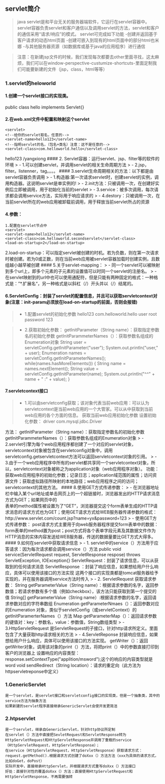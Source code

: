 ## servlet简介
> java servlet是和平台无关的服务器端软件，它运行在servlet容器中。servlet容器负责servlet和客户通信以及调用servlet的方法，servlet和客户的通信采用“请求/响应”的模式。
> servlet可完成如下功能
 -创建并返回基于客户请求的动态html页面
 -创建可嵌入到现有的html页面中的部分html也米娜
 -与其他服务器资源（如数据库或基于java的应用程序）进行通信

> 注意：在新建jsp文件的时候，我们发现每次都要去other里面寻找，这太麻烦，我们可以在window-perspective-custumize-shortcuts-里面定制我们可能要新建的文件（jsp，class，html等等）
### 1.servlet的heloworld
#### 1.创建一个servlet接口的实现类。
   public class hello implements Servlet{}
#### 2.在web.xml文件中配置和映射这个servlet
   <!--配置和映射servlet  -->
    <servlet>
  	<!--给你的servlet取名，任意的-->
  	<servlet-name>hello123</servlet-name>
  	<!--指明servlet的名，（包名+类名）注意：这不是任意的-->
  	<servlet-class>com.helloworld.hello</servlet-class>
  </servlet>
  	<!--servlet和servlet-mapping是一种映射关系，一组的-->
  	<servlet-mapping>
  		<!--给你的servlet取名，和上面的servlet-name是一样的-->
  		<servlet-name>hello123</servlet-name>
  		<!--这是再浏览器中输入的访问该servlet的url，任意的-->
  		<url-pattern>/yangxiong</url-pattern>
  	</servlet-mapping>
#### 2. Servlet容器：运行servlet、jsp、filter等的软件的环境
> - 1.可以创建servlet，并调用servlet的相关生命周期方法
> - 2.jsp，filter。listenner，tag。。。。
#### 3.servlet生命周期相关的方法：以下都是由servlet容器负责调用
> - 1.构造器:第一次请求servlet时，创建servlet的实例，调用构造器。这说明servlet是单实例的!
> - 2.init方法：只被调用一次，在创建好实例后立即被调用，用于初始化当前的servlet
> - 3.service：被多次调用，每次请求都会调用service方法，实际用于响应请求的
> - 4.destory：只被调用一次，在当前servlet所在的web应用被卸载前调用，用于释放当前servlet所占的资源


#### 4.<load-on-startup></load-on-startup>参数：
    1.配置在servlet节点中
    <servlet>
  	<servlet-name>hello12</servlet-name>
  	<servlet-class>com.helloworld.secondservlet</servlet-class>
  	<load-on-startup>2</load-on-startup>
  </servlet>
    2.load-on-startup：可以指定servlet被创建的时机。若为负数，则在第一次请求时被创建。若为0或正数，则在当前web应用被servlet容器加载时创建实例，且数组越小越早被创建
#### 5.关于servlet-mapping：
> - 同一个servlet可以被映射到多个url上，即多个<servlet-mapping>元素的<servlet-name>子元素的设置值可以时同一个servlet的注册名。
> - 在servlet映射到的url中也可以使用通配符，但是只能有两种固定的格式：一种格式是：”*.扩展名“，另一种格式是以斜杠（/）开头并以（/）结尾的。

#### 6.ServletConfig：封装了servlet的配置信息，并且可以获取servletcontext对象(注意：init-param必须放在load-on-startup的前面，否则会报错)
> - 1.配置servlet的初始化参数
     <servlet>
  	<!--给你的servlet取名，任意的-->
  	<servlet-name>hello123</servlet-name>
  	<!--指明servlet的名，（包名+类名）注意：这不是任意的-->
  	<servlet-class>com.helloworld.hello</servlet-class>
  	<!-- 配置servlet的初始化参数 -->
  	<init-param>
  		<!--参数名  -->
  		<param-name>user</param-name>
  		<!--参数值  -->
  		<param-value>root</param-value>
  	</init-param>
  	<init-param>
  		<param-name>password</param-name>
  		<param-value>123</param-value>
  	</init-param>
  	<!--<load-on-startup>2</load-on-startup> 可以指定servlet被创建的时机 -->
  </servlet>
  
> - 2.获取初始化参数：
    getInitParameter（String name）：获取指定参数名的初始化参数
    getInitParammeterNames（）：获取参数名组成的Enumeration对象
       String user = servletConfig.getInitParameter("user");
		System.out.println("user," + user);
		Enumeration<String> names = servletConfig.getInitParameterNames();
		while(names.hasMoreElements()) {
			String name = names.nextElement();
			String value = servletConfig.getInitParameter(name);
			System.out.println("^^" + name + " :" + value);
		}
#### 7.servletcontext接口
> - 1.可以由servletconfig获取；该对象代表当前web应用：可以认为servletcontext是当前web应用的一个大管家。可以从中获取到当前web应用的各个方面的信息。
      	获取当前web应用初始化参数
      	设置初始化参数：
      <context-param>
  		<param-name>driver</param-name>
  		<param-value>com.mysql.jdbc.Driver</param-value>
  </context-param>
	方法：
    		getInitParameter（String name）：获取指定参数名的初始化参数
    		getInitParammeterNames（）：获取参数名组成的Enumeration对象      
> - 2.servlet引擎为每个web应用程序都创建了一个对应的servlet对象，servletcontext对象被包含在servletconfig对象中，调用servletconfig.getservletcontext方法可以返回servletcontext对象的引用。
> - 3.由于一个web应用程序中所有的servlet都共享同一个servletcontext对象，所以，servletcontext对象被称之为application对象（web应用程序对象）。
    	功能：获取web应用程序的初始化参数；记录日志；application域范围的属性；访问资源文件；获取虚拟路径所映射的本地路径；web应用程序之间的访问；servletcontext的其他方法。
#### 8.使用GET方式传递参数：
 > - 在浏览器地址栏中输入某个url地址或单击网页上的一个超链接时，浏览器发出的HTTP请求消息方式为GET；如果网页中的<form>表单的method属性被设置为了“GET”，浏览器提交这个form表单生成的HTTP请求消息的请求方式也为GET；使用GET请求方式给WEB服务器传递参数的格式：
   	http://www.servlet.com/count.jsp?name=yx&password=123
> - 使用GET方式传递参数：
	post请求方式主要用于向web服务器程序提交form表单中的数据：form表单的method置为post；post方式将各个表单字段元素及其数据文件作为HTTP消息的实体内容发送给WEB服务器，传送的数据量要比GET方式大得多。
#### 9.如何在servlet中获取请求信息
> - 1. servlet中的service（）方法用于应答请求：因为每次请求都会调用service（）方法
     	public void service(ServletRequest request, ServletResponse respose) throws ServletException, IOException{}
     	ServletRequest：封装了请求信息，可以从获取到的任何请求消息
     	ServletResponse ：封装了响应信息，如果想给用户什么响应，具体可以使用该接口的方法实现
     	这两个接口的实现类都是tomcat服务器给予实现的，并在服务器调用service方法时传入
> - 2. ServletRequest
	获取请求参数：
		String getParameterValue（String name）：根据请求参数的名字，返回参数值；若请求参数有多个值（例如checkbox），该方法只能获取到第一个提交的值
		String[] getParameterValue（String name）:根据请求参数的名字，返回请求参数对应的字符串数组
		Enumeration getParameterNmaes（）：返回参数对应的Enumeration 对象，类似于servletConfig（或servletContext）的getInitParamerterNames（）方法
		Map getParameterMap（）：返回请求参数的键值对：key：参数名，value：参数值，String数组类型
> - 3.HttpServletRequest
	是ServletRequest的子接口，针对http请求所定义。里面包含了大量获取http请求相关的方法
> - 4.ServletReponse
	封装响应信息，如果想给用户什么响应，具体可以使用该接口的方法实现。
	getWriter（）：返回getWriter对象，调用该对象的print（）方法，将把print（）中的参数直接打印到客户的浏览器上
	设置响应的内容类型：response.setContextType("applition/msword");这个的响应的内容类型就是word
	void sendRedirect（String location）：请求的重定向（此方法为httpservletreponse中定义）



      

### 1.GenericServlet
	是一个servlet，是servlet接口和servletconfig接口的实现类，但是一个抽象类，其中的service方法为抽象方法
	如果新建的servlet程序直接继承GenericServlet会使开发更简洁

### 2.htpservlet
	是一个servlet，继承自GenericServlet，针对http协议所定制
	在servlet（）方法中直接把SevletRequest和ServletResponse转为HttpServletRequest和HttpServletResponse并调用了重载的service（HttpServletRequest，HttpServletResponse）；
	在service（HttpServletRequest，HttpServletResponse）获取请求方式：request.getMethod().根据请求方式创建了doXxx（）方法方法（xxx为具体的请求方式，比如doGet，doPost）
	实际开发中，直接继承HttpServlet，并根据请求方式重写doXxx（）方法接口
	好处：直接针对性的覆盖doXxx（）方法；直接使用HttpServletRequest和HttpServletResponse，不再需要强转
